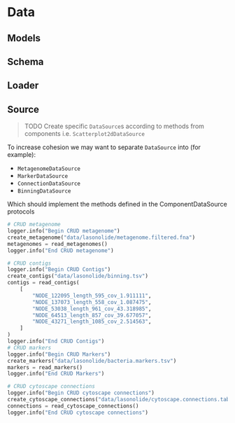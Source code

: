 # Data

## Models

## Schema

## Loader

## Source

>TODO Create specific `DataSource`s according to methods from components
> i.e. `Scatterplot2dDataSource`

To increase cohesion we may want to separate `DataSource` into (for example):

- `MetagenomeDataSource`
- `MarkerDataSource`
- `ConnectionDataSource`
- `BinningDataSource`

Which should implement the methods defined in the ComponentDataSource protocols

```python
# CRUD metagenome
logger.info("Begin CRUD metagenome")
create_metagenome("data/lasonolide/metagenome.filtered.fna")
metagenomes = read_metagenomes()
logger.info("End CRUD metagenome")

# CRUD contigs
logger.info("Begin CRUD Contigs")
create_contigs("data/lasonolide/binning.tsv")
contigs = read_contigs(
    [
        "NODE_122095_length_595_cov_1.911111",
        "NODE_137073_length_558_cov_1.087475",
        "NODE_53038_length_961_cov_43.318985",
        "NODE_64513_length_857_cov_39.677057",
        "NODE_43271_length_1085_cov_2.514563",
    ]
)
logger.info("End CRUD Contigs")
# CRUD markers
logger.info("Begin CRUD Markers")
create_markers("data/lasonolide/bacteria.markers.tsv")
markers = read_markers()
logger.info("End CRUD Markers")

# CRUD cytoscape connections
logger.info("Begin CRUD cytoscape connections")
create_cytoscape_connections("data/lasonolide/cytoscape.connections.tab")
connections = read_cytoscape_connections()
logger.info("End CRUD cytoscape connections")
```
